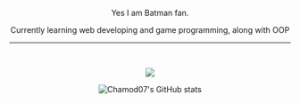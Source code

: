 <p align="center">
Yes I am Batman fan.
</p>

<p align="center">
Currently learning web developing and game programming, along with OOP
</p>

---

<br>

<div align = "center">
<!--     <img style = "width: 15em; height: 15em;" src = "batman.svg"> -->
</div>


<div align="center">

![](https://komarev.com/ghpvc/?username=Chamod07&color=FF0000&label=NUMBER+OF+MORTALS+THAT+HAD+LAID+THEIR+EYES+ON+MY+DOMAIN:&style=flat)

</div>

<div align = "center">

<p>

![Chamod07's GitHub stats](https://github-readme-stats.vercel.app/api?username=Chamod07&show_icons=true&theme=radical)

</p>
